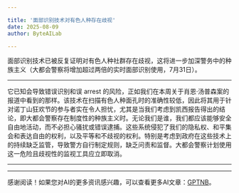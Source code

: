 ```yaml
---

title: '面部识别技术对有色人种存在歧视'
date: 2025-08-09
author: ByteAILab

---
```


面部识别技术已被反复证明对有色人种社群存在歧视，这将进一步加深警务中的种族主义（大都会警察将增加超过两倍的实时面部识别使用，7月31日）。

---
它已知会导致错误识别和误 arrest 的风险，正如我们在本周关于肖恩·汤普森案的报道中看到的那样。该技术在扫描有色人种面孔时的准确性较低，因此将其用于针对诺丁山狂欢节的参与者实在令人担忧，尤其是当我们考虑到凯西报告得出的结论，即大都会警察存在制度性的种族主义时。无论我们是谁，我们都应该能够安全自由地活动，而不必担心骚扰或错误逮捕。这些系统侵犯了我们的隐私权、和平集会和表达自由的权利，以及平等和不歧视的权利。特别是考虑到政府在这些技术上的持续缺乏监管，导致警方自行制定规则，缺乏问责和监督。大都会警察计划使用这一危险且歧视性的监视工具应立即取消。

---
---
感谢阅读！如果您对AI的更多资讯感兴趣，可以查看更多AI文章：[GPTNB](https://gptnb.com)。